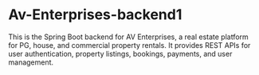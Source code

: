 # Av-Enterprises-backend1
This is the Spring Boot backend for AV Enterprises, a real estate platform for PG, house, and commercial property rentals. It provides REST APIs for user authentication, property listings, bookings, payments, and user management.
